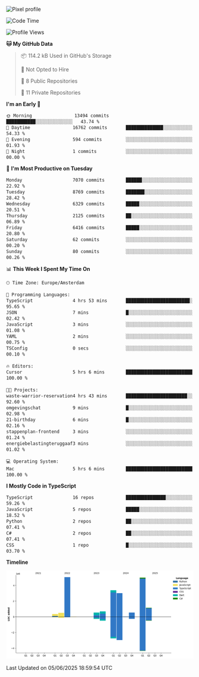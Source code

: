 ![Pixel profile](https://pixel-profile.vercel.app/api/github-stats?username=Atchferox&screen_effect=true&theme=rainbow
)


<!--START_SECTION:waka-->
![Code Time](http://img.shields.io/badge/Code%20Time-707%20hrs%203%20mins-blue)

![Profile Views](http://img.shields.io/badge/Profile%20Views-3-blue)

**🐱 My GitHub Data** 

> 📦 114.2 kB Used in GitHub's Storage 
 > 
> 🚫 Not Opted to Hire
 > 
> 📜 8 Public Repositories 
 > 
> 🔑 11 Private Repositories 
 > 
**I'm an Early 🐤** 

```text
🌞 Morning                13494 commits       ███████████░░░░░░░░░░░░░░   43.74 % 
🌆 Daytime                16762 commits       ██████████████░░░░░░░░░░░   54.33 % 
🌃 Evening                594 commits         ░░░░░░░░░░░░░░░░░░░░░░░░░   01.93 % 
🌙 Night                  1 commits           ░░░░░░░░░░░░░░░░░░░░░░░░░   00.00 % 
```
📅 **I'm Most Productive on Tuesday** 

```text
Monday                   7070 commits        ██████░░░░░░░░░░░░░░░░░░░   22.92 % 
Tuesday                  8769 commits        ███████░░░░░░░░░░░░░░░░░░   28.42 % 
Wednesday                6329 commits        █████░░░░░░░░░░░░░░░░░░░░   20.51 % 
Thursday                 2125 commits        ██░░░░░░░░░░░░░░░░░░░░░░░   06.89 % 
Friday                   6416 commits        █████░░░░░░░░░░░░░░░░░░░░   20.80 % 
Saturday                 62 commits          ░░░░░░░░░░░░░░░░░░░░░░░░░   00.20 % 
Sunday                   80 commits          ░░░░░░░░░░░░░░░░░░░░░░░░░   00.26 % 
```


📊 **This Week I Spent My Time On** 

```text
🕑︎ Time Zone: Europe/Amsterdam

💬 Programming Languages: 
TypeScript               4 hrs 53 mins       ████████████████████████░   95.65 % 
JSON                     7 mins              █░░░░░░░░░░░░░░░░░░░░░░░░   02.42 % 
JavaScript               3 mins              ░░░░░░░░░░░░░░░░░░░░░░░░░   01.08 % 
YAML                     2 mins              ░░░░░░░░░░░░░░░░░░░░░░░░░   00.75 % 
TSConfig                 0 secs              ░░░░░░░░░░░░░░░░░░░░░░░░░   00.10 % 

🔥 Editors: 
Cursor                   5 hrs 6 mins        █████████████████████████   100.00 % 

🐱‍💻 Projects: 
waste-warrior-reservation4 hrs 43 mins       ███████████████████████░░   92.60 % 
omgevingschat            9 mins              █░░░░░░░░░░░░░░░░░░░░░░░░   02.98 % 
21-birthday              6 mins              █░░░░░░░░░░░░░░░░░░░░░░░░   02.16 % 
stappenplan-frontend     3 mins              ░░░░░░░░░░░░░░░░░░░░░░░░░   01.24 % 
energiebelastingteruggaaf3 mins              ░░░░░░░░░░░░░░░░░░░░░░░░░   01.02 % 

💻 Operating System: 
Mac                      5 hrs 6 mins        █████████████████████████   100.00 % 
```

**I Mostly Code in TypeScript** 

```text
TypeScript               16 repos            ███████████████░░░░░░░░░░   59.26 % 
JavaScript               5 repos             █████░░░░░░░░░░░░░░░░░░░░   18.52 % 
Python                   2 repos             ██░░░░░░░░░░░░░░░░░░░░░░░   07.41 % 
C#                       2 repos             ██░░░░░░░░░░░░░░░░░░░░░░░   07.41 % 
CSS                      1 repo              █░░░░░░░░░░░░░░░░░░░░░░░░   03.70 % 
```



**Timeline**

![Lines of Code chart](https://raw.githubusercontent.com/Atchferox/Atchferox/main/assets/bar_graph.png)


 Last Updated on 05/06/2025 18:59:54 UTC
<!--END_SECTION:waka-->
